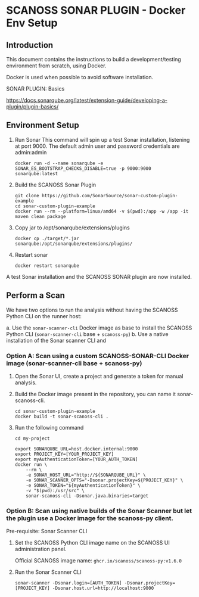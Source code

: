 
# SCANOSS SONAR PLUGIN - Docker Env Setup

## Introduction

This document contains the instructions to build a development/testing environment from scratch, using Docker.

Docker is used when possible to avoid software installation.

SONAR PLUGIN: Basics

https://docs.sonarqube.org/latest/extension-guide/developing-a-plugin/plugin-basics/

## Environment Setup

1. Run Sonar
   This command will spin up a test Sonar installation, listening at port 9000. The default admin user and password credentials are admin:admin

    ```
    docker run -d --name sonarqube -e SONAR_ES_BOOTSTRAP_CHECKS_DISABLE=true -p 9000:9000 sonarqube:latest
    ```

2. Build the SCANOSS Sonar Plugin

    ```
    git clone https://github.com/SonarSource/sonar-custom-plugin-example
    cd sonar-custom-plugin-example
    docker run --rm --platform=linux/amd64 -v $(pwd):/app -w /app -it maven clean package
    ```

3. Copy jar to /opt/sonarqube/extensions/plugins

    ```
    docker cp ./target/*.jar sonarqube:/opt/sonarqube/extensions/plugins/
    ```

4. Restart sonar

    ```
    docker restart sonarqube
    ```

A test Sonar installation and the SCANOSS SONAR plugin are now installed.

## Perform a Scan

We have two options to run the analysis without having the SCANOSS Python CLI on the runner host:

a. Use the `sonar-scanner-cli` Docker image as base to install the SCANOSS Python CLI (`sonar-scanner-cli` base + `scanoss-py`)
b. Use a native installation of the Sonar scanner CLI and

### Option A: Scan using a custom SCANOSS-SONAR-CLI Docker image (sonar-scanner-cli base + scanoss-py)

1. Open the Sonar UI, create a project and generate a token for manual analysis.

2. Build the Docker image present in the repository, you can name it sonar-scanoss-cli.

    ```
    cd sonar-custom-plugin-example
    docker build -t sonar-scanoss-cli .
    ```

3. Run the following command

    ```
    cd my-project
    ```
   
    ```
    export SONARQUBE_URL=host.docker.internal:9000
    export PROJECT_KEY=[YOUR_PROJECT_KEY]
    export myAuthenticationToken=[YOUR_AUTH_TOKEN]
    docker run \
        --rm \
        -e SONAR_HOST_URL="http://${SONARQUBE_URL}" \
        -e SONAR_SCANNER_OPTS="-Dsonar.projectKey=${PROJECT_KEY}" \
        -e SONAR_TOKEN="${myAuthenticationToken}" \
        -v "$(pwd):/usr/src" \
        sonar-scanoss-cli -Dsonar.java.binaries=target
    ```

### Option B: Scan using native builds of the Sonar Scanner but let the plugin use a Docker image for the scanoss-py client.

Pre-requisite: Sonar Scanner CLI

1. Set the SCANOSS Python CLI image name on the SCANOSS UI administration panel.

    Official SCANOSS image name: `ghcr.io/scanoss/scanoss-py:v1.6.0`

2. Run the Sonar Scanner CLI

    ```
    sonar-scanner -Dsonar.login=[AUTH_TOKEN] -Dsonar.projectKey=[PROJECT_KEY] -Dsonar.host.url=http://localhost:9000
    ```